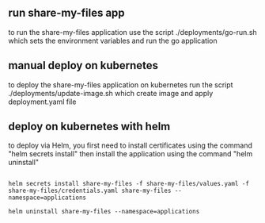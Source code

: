 ## run share-my-files app
to run the share-my-files application use the script ./deployments/go-run.sh which sets the environment variables and run the go application

## manual deploy on kubernetes
to deploy the share-my-files application on kubernetes run the script ./deployments/update-image.sh which create image and apply deployment.yaml file

## deploy on kubernetes with helm
to deploy via Helm, you first need to install certificates using the command "helm secrets install" then install the application using the command "helm uninstall"

<code>
helm secrets install share-my-files -f share-my-files/values.yaml -f share-my-files/credentials.yaml share-my-files --namespace=applications
</code> 

<code>
helm uninstall share-my-files --namespace=applications
</code>